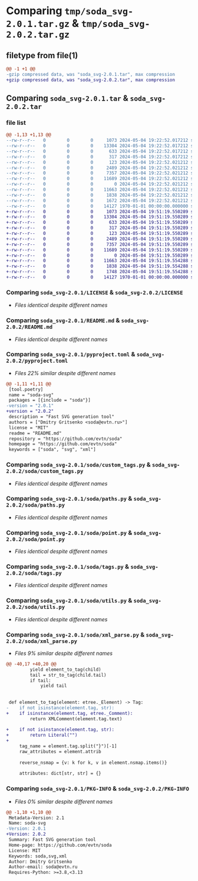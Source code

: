 # Comparing `tmp/soda_svg-2.0.1.tar.gz` & `tmp/soda_svg-2.0.2.tar.gz`

## filetype from file(1)

```diff
@@ -1 +1 @@
-gzip compressed data, was "soda_svg-2.0.1.tar", max compression
+gzip compressed data, was "soda_svg-2.0.2.tar", max compression
```

## Comparing `soda_svg-2.0.1.tar` & `soda_svg-2.0.2.tar`

### file list

```diff
@@ -1,13 +1,13 @@
--rw-r--r--   0        0        0     1073 2024-05-04 19:22:52.017212 soda_svg-2.0.1/LICENSE
--rw-r--r--   0        0        0    13304 2024-05-04 19:22:52.017212 soda_svg-2.0.1/README.md
--rw-r--r--   0        0        0      633 2024-05-04 19:22:52.017212 soda_svg-2.0.1/pyproject.toml
--rw-r--r--   0        0        0      317 2024-05-04 19:22:52.017212 soda_svg-2.0.1/soda/__init__.py
--rw-r--r--   0        0        0      123 2024-05-04 19:22:52.021212 soda_svg-2.0.1/soda/config_mod.py
--rw-r--r--   0        0        0     2489 2024-05-04 19:22:52.021212 soda_svg-2.0.1/soda/custom_tags.py
--rw-r--r--   0        0        0     7357 2024-05-04 19:22:52.021212 soda_svg-2.0.1/soda/paths.py
--rw-r--r--   0        0        0    11689 2024-05-04 19:22:52.021212 soda_svg-2.0.1/soda/point.py
--rw-r--r--   0        0        0        0 2024-05-04 19:22:52.021212 soda_svg-2.0.1/soda/py.typed
--rw-r--r--   0        0        0    11663 2024-05-04 19:22:52.021212 soda_svg-2.0.1/soda/tags.py
--rw-r--r--   0        0        0     1838 2024-05-04 19:22:52.021212 soda_svg-2.0.1/soda/utils.py
--rw-r--r--   0        0        0     1672 2024-05-04 19:22:52.021212 soda_svg-2.0.1/soda/xml_parse.py
--rw-r--r--   0        0        0    14127 1970-01-01 00:00:00.000000 soda_svg-2.0.1/PKG-INFO
+-rw-r--r--   0        0        0     1073 2024-05-04 19:51:19.550289 soda_svg-2.0.2/LICENSE
+-rw-r--r--   0        0        0    13304 2024-05-04 19:51:19.550289 soda_svg-2.0.2/README.md
+-rw-r--r--   0        0        0      633 2024-05-04 19:51:19.550289 soda_svg-2.0.2/pyproject.toml
+-rw-r--r--   0        0        0      317 2024-05-04 19:51:19.550289 soda_svg-2.0.2/soda/__init__.py
+-rw-r--r--   0        0        0      123 2024-05-04 19:51:19.550289 soda_svg-2.0.2/soda/config_mod.py
+-rw-r--r--   0        0        0     2489 2024-05-04 19:51:19.550289 soda_svg-2.0.2/soda/custom_tags.py
+-rw-r--r--   0        0        0     7357 2024-05-04 19:51:19.550289 soda_svg-2.0.2/soda/paths.py
+-rw-r--r--   0        0        0    11689 2024-05-04 19:51:19.550289 soda_svg-2.0.2/soda/point.py
+-rw-r--r--   0        0        0        0 2024-05-04 19:51:19.550289 soda_svg-2.0.2/soda/py.typed
+-rw-r--r--   0        0        0    11663 2024-05-04 19:51:19.554288 soda_svg-2.0.2/soda/tags.py
+-rw-r--r--   0        0        0     1838 2024-05-04 19:51:19.554288 soda_svg-2.0.2/soda/utils.py
+-rw-r--r--   0        0        0     1748 2024-05-04 19:51:19.554288 soda_svg-2.0.2/soda/xml_parse.py
+-rw-r--r--   0        0        0    14127 1970-01-01 00:00:00.000000 soda_svg-2.0.2/PKG-INFO
```

### Comparing `soda_svg-2.0.1/LICENSE` & `soda_svg-2.0.2/LICENSE`

 * *Files identical despite different names*

### Comparing `soda_svg-2.0.1/README.md` & `soda_svg-2.0.2/README.md`

 * *Files identical despite different names*

### Comparing `soda_svg-2.0.1/pyproject.toml` & `soda_svg-2.0.2/pyproject.toml`

 * *Files 22% similar despite different names*

```diff
@@ -1,11 +1,11 @@
 [tool.poetry]
 name = "soda-svg"
 packages = [{include = "soda"}]
-version = "2.0.1"
+version = "2.0.2"
 description = "Fast SVG generation tool"
 authors = ["Dmitry Gritsenko <soda@evtn.ru>"]
 license = "MIT"
 readme = "README.md"
 repository = "https://github.com/evtn/soda"
 homepage = "https://github.com/evtn/soda"
 keywords = ["soda", "svg", "xml"]
```

### Comparing `soda_svg-2.0.1/soda/custom_tags.py` & `soda_svg-2.0.2/soda/custom_tags.py`

 * *Files identical despite different names*

### Comparing `soda_svg-2.0.1/soda/paths.py` & `soda_svg-2.0.2/soda/paths.py`

 * *Files identical despite different names*

### Comparing `soda_svg-2.0.1/soda/point.py` & `soda_svg-2.0.2/soda/point.py`

 * *Files identical despite different names*

### Comparing `soda_svg-2.0.1/soda/tags.py` & `soda_svg-2.0.2/soda/tags.py`

 * *Files identical despite different names*

### Comparing `soda_svg-2.0.1/soda/utils.py` & `soda_svg-2.0.2/soda/utils.py`

 * *Files identical despite different names*

### Comparing `soda_svg-2.0.1/soda/xml_parse.py` & `soda_svg-2.0.2/soda/xml_parse.py`

 * *Files 9% similar despite different names*

```diff
@@ -40,17 +40,20 @@
         yield element_to_tag(child)
         tail = str_to_tag(child.tail)
         if tail:
             yield tail
 
 
 def element_to_tag(element: etree._Element) -> Tag:
-    if not isinstance(element.tag, str):
+    if isinstance(element.tag, etree._Comment):
         return XMLComment(element.tag.text)
 
+    if not isinstance(element.tag, str):
+        return Literal("")
+
     tag_name = element.tag.split("}")[-1]
     raw_attributes = element.attrib
 
     reverse_nsmap = {v: k for k, v in element.nsmap.items()}
 
     attributes: dict[str, str] = {}
```

### Comparing `soda_svg-2.0.1/PKG-INFO` & `soda_svg-2.0.2/PKG-INFO`

 * *Files 0% similar despite different names*

```diff
@@ -1,10 +1,10 @@
 Metadata-Version: 2.1
 Name: soda-svg
-Version: 2.0.1
+Version: 2.0.2
 Summary: Fast SVG generation tool
 Home-page: https://github.com/evtn/soda
 License: MIT
 Keywords: soda,svg,xml
 Author: Dmitry Gritsenko
 Author-email: soda@evtn.ru
 Requires-Python: >=3.8,<3.13
```

